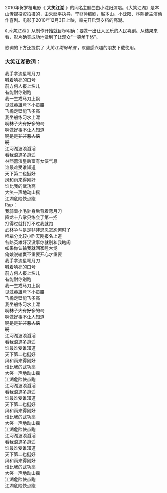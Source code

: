 

2010年贺岁档电影《 **大笑江湖**
》的同名主题曲由小沈阳演唱。《大笑江湖》是本山传媒投资拍摄的，由朱延平执导，宁财神编剧，赵本山、小沈阳、林熙蕾主演动作喜剧。电影于2010年12月3日上映，率先开启贺岁档的高潮。

《 _大笑江湖_ 》从制作开始就目标明确：要做一出让人民乐的人民喜剧。从结果来看，影片确实成功地做到了让观众“一笑解千愁”。

歌词的下方还提供了 _大笑江湖钢琴谱_ ，欢迎感兴趣的朋友下载使用。

### 大笑江湖歌词：

我手拿流星弯月刀  
喊着响亮的口号  
前方何人报上名儿  
有能耐你别跑  
我一生戎马刀上飘  
见过英雄弯下小蛮腰  
飞檐走壁能飞多高  
我坐船练习水上漂  
啊~~林子大有好多的鸟  
啊~~做好事不让人知道  
啊~~是是非非惹人恼  
啊~~  
江河湖波浪滔滔  
看我浪迹多逍遥  
林熙蕾演皇后富有女侠气息  
谁最难受谁知道  
天下第二也挺好  
风和雨来得刚好  
谁比我的武功高  
大笑一声地动山摇  
江湖危险快点跑  
Rap：  
我骑着小毛驴身后背着弯月刀  
降龙十八掌只练会了第一招  
打得过就打打不过我就跑  
武林争斗是是非非恩恩怨怨何时了  
咱辈分比较小昨天刚报名上道  
各路英雄好汉没事你就别和我瞎闹  
如果你认输我就回家睡大觉  
俺娘说输赢不重要开心才重要  
我手拿流星弯月刀  
喊着响亮的口号  
前方何人报上名儿  
有能耐你别跑  
我一生戎马刀上飘  
见过英雄弯下小蛮腰  
飞檐走壁能飞多高  
我坐船练习水上漂  
啊~~林子大有好多的鸟  
啊~~做好事不让人知道  
啊~~是是非非惹人恼  
啊~~  
江河湖波浪滔滔  
看我浪迹多逍遥  
谁最难受谁知道  
天下第二也挺好  
风和雨来得刚好  
谁比我的武功高  
大笑一声地动山摇  
江湖危险快点跑  
江河湖波浪滔滔  
看我浪迹多逍遥  
谁最难受谁知道  
天下第二也挺好  
风和雨来得刚好  
谁比我的武功高  
大笑一声地动山摇  
江湖危险快点跑  
江河湖波浪滔滔  
看我浪迹多逍遥  
谁最难受谁知道  
天下第二也挺好  
风和雨来得刚好  
谁比我的武功高  
大笑一声地动山摇  
江湖危险快点跑  
江湖危险快点跑

